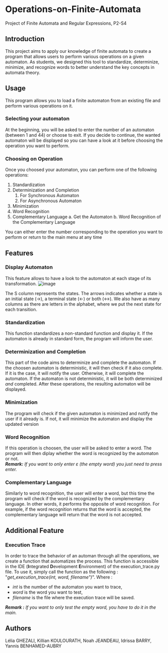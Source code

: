# Operations-on-Finite-Automata
Project of Finite Automata and Regular Expressions, P2-S4


## Introduction 
  This project aims to apply our knowledge of finite automata to create a program that allows users to perform various operations on a given automaton. As students, we designed this tool to standardize, determinize, minimize, and recognize words to better understand the key concepts in automata theory.

## Usage

This program allows you to load a finite automaton from an existing file and perform various operations on it.

### Selecting your automaton
At the beginning, you will be asked to enter the number of an automaton (between 1 and 44) or choose to exit. If you decide to continue, the wanted automaton will be displayed so you can have a look at it before choosing the operation you want to perform.

### Choosing on Operation
Once you choosed your automaton, you can perform one of the following operations: 
  1. Standardization
  2. Determinization and Completion
     1. For Synchronous Automaton
     2. For Asynchronous Automaton
  6. Minimization
  7. Word Recognition
  8. Complementary Language
     a. Get the Automaton
     b. Word Recognition of the Complementary Language

You can either enter the number corresponding to the operation you want to perform or return to the main menu at any time

## Features

### Display Automaton
This feature allows to have a look to the automaton at each stage of its transformation. 
![image](https://github.com/user-attachments/assets/884dc197-1a8d-478b-8bf9-f3227ab41a3c)

The S column represents the states. The arrows indicates whether a state is an initial state (->), a terminal state (<-) or both (<->). We also have as many columns as there are letters in the alphabet, where we put the next state for each transition.

### Standardization
This function standardizes a non-standard function and display it. If the automaton is already in standard form, the program will inform the user. 

### Determinization and Completion
This part of the code aims to determinize and complete the automaton. If the choosen automaton is deterministic, it will then check if it also complete. If it is the case, it will notify the user. Otherwise, it will complete the automaton. If the automaton is not deterministic, it will be both determinized *and* completed. After these operations, the resulting automaton will be displayed.

### Minimization
The program will check if the given automaton is minimized and notify the user if it already is. If not, it will minimize the automaton and display the updated version

### Word Recognition
If this operation is choosen, the user will be asked to enter a word. The program will then diplay whether the word is recognized by the automaton or not.  
_**Remark:** If you want to only enter ε (the empty word) you just need to press *enter*._


### Complementary Language
Similarly to word recognition, the user will enter a word, but this time the program will check if the word is recognized by the complementary language. In other words, it performs the opposite of word recognition. For example, if the word recognition returns that the word is accepted, the complementary language will return that the word is not accepted.


## Additional Feature
### Execution Trace  

In order to trace the behavior of an automan through all the operations, we create a function that automatizes the process. This function is accessible in the IDE (**I**ntegrated **D**evelopment **E**nvironment) of the execution_trace.py file.
To use it, simply call the function as the following : "*get_execution_trace(int, word, filename")*".
Where :  
  - *int* is the number of the automaton you want to trace,
  - *word* is the word you want to test,
  - *filename* is the file where the execution trace will be saved.
 
_**Remark :** If you want to only test the empty word, you have to do it in the main._


## Authors
Lélia GHEZALI, Killian KOULOURATH, Noah JEANDEAU, Idrissa BARRY, Yannis BENHAMED-AUBRY

